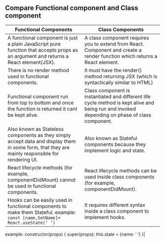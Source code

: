 ## Compare Functional component and Class component

|Functional Components|Class Components|
|---------------------|---------------|
|A functional component is just a plain JavaScript pure function that accepts props as an argument and returns a React element(JSX).	|A class component requires you to extend from React. Component and create a render function which returns a React element.|
|There is no render method used in functional components.|	It must have the render() method returning JSX (which is syntactically similar to HTML)|
|Functional component run from top to bottom and once the function is returned it cant be kept alive.	|Class component is instantiated and different life cycle method is kept alive and being run and invoked depending on phase of class component.|
|Also known as Stateless components as they simply accept data and display them in some form, that they are mainly responsible for rendering UI.	|Also known as Stateful components because they implement logic and state.|
|React lifecycle methods (for example, componentDidMount) cannot be used in functional components.	|React lifecycle methods can be used inside class components (for example, componentDidMount).|
|Hooks can be easily used in functional components to make them Stateful. example: `const [name,SetName]= React.useState(‘ ‘)` | It requires different syntax inside a class component to implement hooks.
example: constructor(props) {
   super(props);
   this.state = {name: ‘ ‘}
}|
